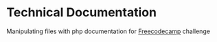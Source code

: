 # Technical Documentation
Manipulating files with php documentation for [Freecodecamp](https://www.freecodecamp.org/Naxtarrr) challenge
